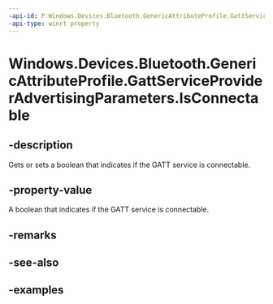 ```yaml
---
-api-id: P:Windows.Devices.Bluetooth.GenericAttributeProfile.GattServiceProviderAdvertisingParameters.IsConnectable
-api-type: winrt property
---
```


<!-- Property syntax.
public bool IsConnectable { get;  set; }
-->

# Windows.Devices.Bluetooth.GenericAttributeProfile.GattServiceProviderAdvertisingParameters.IsConnectable

## -description
Gets or sets a boolean that indicates if the GATT service is connectable.

## -property-value
A boolean that indicates if the GATT service is connectable.

## -remarks

## -see-also

## -examples

